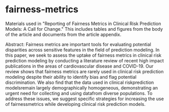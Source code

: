 # fairness-metrics

Materials used in "Reporting of Fairness Metrics in Clinical Risk Prediction Models: A Call for Change." This includes tables and figures from the body of the article and documents from the article appendix.

Abstract: Fairness metrics are important tools for evaluating potential disparities across sensitive features in the field of prediction modeling. In this paper, we seek to assess the uptake of fairness metrics in clinical risk prediction modeling by conducting a literature review of recent high impact publications in the areas of cardiovascular disease and COVID-19. Our review shows that fairness metrics are rarely used in clinical risk prediction modeling despite their ability to identify bias and flag potential discrimination. We also find that the data used in clinical riskprediction modelsremain largely demographically homogeneous, demonstrating an urgent need for collecting and using datafrom diverse populations. To address these issues, we suggest specific strategies for increasing the use of fairnessmetrics while developing clinical risk prediction models.

